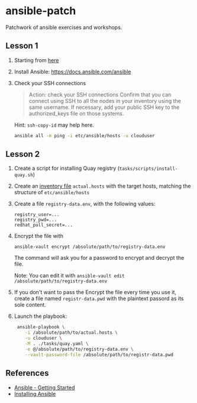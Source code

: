 # ansible-patch
Patchwork of ansible exercises and workshops.

## Lesson 1

1. Starting from [here](https://docs.ansible.com/ansible/latest/user_guide/intro_getting_started.html)

1. Install Ansible: https://docs.ansible.com/ansible

1. Check your SSH connections
    > Action: check your SSH connections
    Confirm that you can connect using SSH to all the nodes in your inventory using the same username. If necessary, add your public SSH key to the authorized_keys file on those systems.

    Hint: `ssh-copy-id` may help here.

    ```sh
    ansible all -m ping -i etc/ansible/hosts -u clouduser
    ```

## Lesson 2

1. Create a script for installing Quay registry (`tasks/scripts/install-quay.sh`)
1. Create an [inventory file](https://docs.ansible.com/ansible/latest/user_guide/intro_inventory.html#adding-variables-to-inventory) `actual.hosts` with the target hosts, matching the structure of `etc/ansible/hosts`
1. Create a file `registry-data.env`, with the following values:

    ```
    registry_user=...
    registry_pwd=...
    redhat_pull_secret=...
    ```
1. Encrypt the file with 

    ```
    ansible-vault encrypt /absolute/path/to/registry-data.env
    ```

    The command will ask you for a password to encrypt and decrypt the file.

    Note: You can edit it with `ansible-vault edit /absolute/path/to/registry-data.env`

1. If you don't want to pass the Encrypt the file every time you use it, create a file named `registr-data.pwd` with the plaintext passord as its sole content.
 
1. Launch the playbook:

    ```sh
     ansible-playbook \
        -i /absolute/path/to/actual.hosts \
        -u clouduser \
        -M . ./tasks/quay.yaml \
        -e @/absolute/path/to/registry-data.env \
        --vault-password-file /absolute/path/to/registr-data.pwd
    ```

## References 

- [Ansible - Getting Started](https://docs.ansible.com/ansible/latest/user_guide/intro_getting_started.html)
- [Installing Ansible](https://docs.ansible.com/ansible/latest/installation_guide/intro_installation.html#from-pip)
